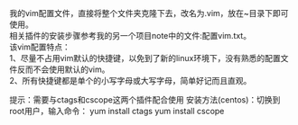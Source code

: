 我的vim配置文件，直接将整个文件夹克隆下去，改名为.vim，放在~目录下即可使用。<br>
相关插件的安装步骤参考我的另一个项目note中的文件:配置vim.txt。<br>
该vim配置特点：<br>
1、尽量不占用vim默认的快捷键，以免到了新的linux环境下，没有熟悉的配置文件反而不会使用默认的vim。<br>
2、所有快捷键都是单个的小写字母或大写字母，简单好记而且直观。<br>

提示：需要与ctags和cscope这两个插件配合使用
安装方法(centos)：切换到root用户，输入命令：
                  yum install ctags
                  yum install cscope
